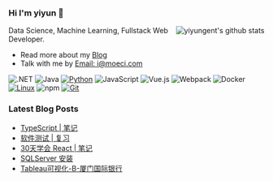 ### Hi I'm yiyun 👋

<img align="right" src="https://github-readme-stats.vercel.app/api?username=yiyungent&show_icons=true&icon_color=0366d6&bg_color=ffffff&hide_title=true&hide=contribs&include_all_commits=true" alt="yiyungent's github stats"/>

Data Science, Machine Learning, Fullstack Web Developer.

- Read more about my [Blog](https://moeci.com/)
- Talk with me by [Email: i@moeci.com](mailto:i@moeci.com)

![.NET](https://img.shields.io/badge/.NET-512BD4?style=flat-square&logo=C-Sharp&logoColor=ffffff)
![Java](https://img.shields.io/badge/-Java-007396?style=flat-square&logo=java&logoColor=ffffff)
[![Python](https://img.shields.io/badge/-Python-3776AB?style=flat-square&logo=python&logoColor=ffffff)](https://www.python.org/)
![JavaScript](https://img.shields.io/badge/JavaScript-F7DF1E?style=flat-square&logo=JavaScript&logoColor=ffffff)
![Vue.js](https://img.shields.io/badge/-Vue.js-4FC08D?style=flat-square&logo=Vue.js&logoColor=ffffff)
![Webpack](https://img.shields.io/badge/-Webpack-8DD6F9?style=flat-square&logo=webpack&logoColor=ffffff)
![Docker](https://img.shields.io/badge/Docker-2496ED?style=flat-square&logo=docker&logoColor=ffffff)
[![Linux](https://img.shields.io/badge/-Linux-333333?style=flat-square&logo=linux&logoColor=white)](https://www.linuxfoundation.org/)
![npm](https://img.shields.io/badge/-NPM-CB3837?style=flat-square&logo=npm&logoColor=white)
[![Git](https://img.shields.io/badge/-Git-f05032?style=flat-square&logo=git&logoColor=white)](https://git-scm.com/)

### Latest Blog Posts

<!-- BLOG-POST-LIST:START -->
- [TypeScript | 笔记](https://moeci.com/posts/%E5%88%86%E7%B1%BB-Web/typescript-notebook/)
- [软件测试 | 复习](https://moeci.com/posts/2023/01/03/%E8%BD%AF%E4%BB%B6%E6%B5%8B%E8%AF%95-review/)
- [30天学会 React | 笔记](https://moeci.com/posts/%E5%88%86%E7%B1%BB-Web/30-days-of-react-notebook/)
- [SQLServer 安装](https://moeci.com/posts/%E5%88%86%E7%B1%BB-%E6%95%B0%E6%8D%AE%E5%BA%93/sqlserver-install/)
- [Tableau可视化-B-厦门国际银行](https://moeci.com/posts/%E5%88%86%E7%B1%BB-%E5%8F%AF%E8%A7%86%E5%8C%96/Tableau%E5%8F%AF%E8%A7%86%E5%8C%96-B-%E5%8E%A6%E9%97%A8%E5%9B%BD%E9%99%85%E9%93%B6%E8%A1%8C/)
<!-- BLOG-POST-LIST:END -->

